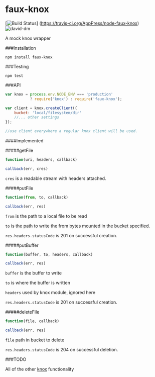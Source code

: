 faux-knox
=========

[![Build Status](https://travis-ci.org/AppPress/node-faux-knox.png?branch=master)]
(https://travis-ci.org/AppPress/node-faux-knox)
![david-dm](https://david-dm.org/AppPress/node-faux-knox.png)

A mock knox wrapper

###Installation

`npm install faux-knox`

###Testing

`npm test`

###API

```js
var knox = process.env.NODE_ENV === 'production'
           ? require('knox') : require('faux-knox');

var client = knox.createClient({
    bucket: 'local/filesystem/dir'
    //... other settings
});

//use client everywhere a regular knox client will be used.
```

####Implemented

#####getFile

```js
function(uri, headers, callback)

callback(err, cres)
```
`cres` is a readable stream with headers attached.

#####putFile

```js
function(from, to, callback)

callback(err, res)
```
`from` is the path to a local file to be read

`to` is the path to write the from bytes mounted in the bucket specified.

`res.headers.statusCode` is 201 on successful creation.

#####putBuffer

```js
function(buffer, to, headers, callback)

callback(err, res)
```
`buffer` is the buffer to write

`to` is where the buffer is written

`headers` used by knox module, ignored here

`res.headers.statusCode` is 201 on successful creation.

#####deleteFile

```js
function(file, callback)

callback(err, res)
```

`file` path in bucket to delete

`res.headers.statusCode` is 204 on successful deletion.

###TODO

All of the other [knox](https://github.com/LearnBoost/knox)
functionality
